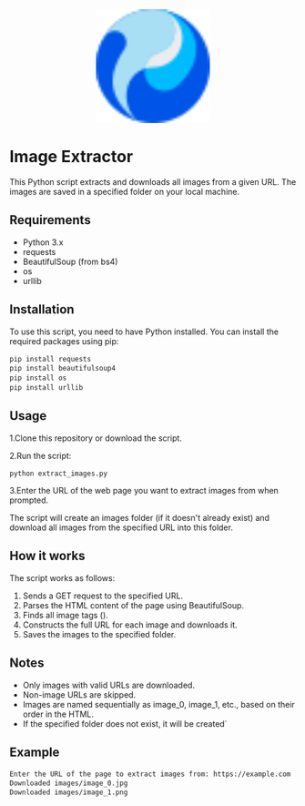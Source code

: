 <p align="center">
  <img src="images/logo.svg" alt="Logo" width="200">
</p>

# Image Extractor

This Python script extracts and downloads all images from a given URL. The images are saved in a specified folder on your local machine.

## Requirements

- Python 3.x
- requests
- BeautifulSoup (from bs4)
- os
- urllib

## Installation

To use this script, you need to have Python installed. You can install the required packages using pip:

```bash
pip install requests
pip install beautifulsoup4
pip install os
pip install urllib
```

## Usage

1.Clone this repository or download the script.
   
2.Run the script:
```script
python extract_images.py
```
3.Enter the URL of the web page you want to extract images from when prompted.

The script will create an images folder (if it doesn't already exist) and download all images from the specified URL into this folder.

## How it works

The script works as follows:

1. Sends a GET request to the specified URL.
2. Parses the HTML content of the page using BeautifulSoup.
3. Finds all image tags (<img>).
4. Constructs the full URL for each image and downloads it.
5. Saves the images to the specified folder.

## Notes

- Only images with valid URLs are downloaded.
- Non-image URLs are skipped.
- Images are named sequentially as image_0, image_1, etc., based on their order in the HTML.
- If the specified folder does not exist, it will be created`

## Example
```example
Enter the URL of the page to extract images from: https://example.com
Downloaded images/image_0.jpg
Downloaded images/image_1.png
```
